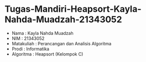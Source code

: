 # Tugas-Mandiri-Heapsort-Kayla-Nahda-Muadzah-21343052

- Nama : Kayla Nahda Muadzah 
- NIM : 21343052
- Matakuliah : Perancangan dan Analisis Algoritma
- Prodi : Informatika
- Algoritma : Heapsort (Kelompok C)
